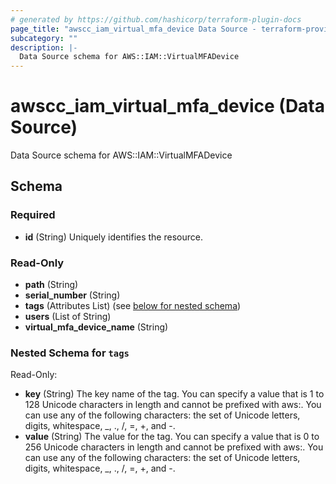 ```yaml
---
# generated by https://github.com/hashicorp/terraform-plugin-docs
page_title: "awscc_iam_virtual_mfa_device Data Source - terraform-provider-awscc"
subcategory: ""
description: |-
  Data Source schema for AWS::IAM::VirtualMFADevice
---
```


# awscc_iam_virtual_mfa_device (Data Source)

Data Source schema for AWS::IAM::VirtualMFADevice



<!-- schema generated by tfplugindocs -->
## Schema

### Required

- **id** (String) Uniquely identifies the resource.

### Read-Only

- **path** (String)
- **serial_number** (String)
- **tags** (Attributes List) (see [below for nested schema](#nestedatt--tags))
- **users** (List of String)
- **virtual_mfa_device_name** (String)

<a id="nestedatt--tags"></a>
### Nested Schema for `tags`

Read-Only:

- **key** (String) The key name of the tag. You can specify a value that is 1 to 128 Unicode characters in length and cannot be prefixed with aws:. You can use any of the following characters: the set of Unicode letters, digits, whitespace, _, ., /, =, +, and -.
- **value** (String) The value for the tag. You can specify a value that is 0 to 256 Unicode characters in length and cannot be prefixed with aws:. You can use any of the following characters: the set of Unicode letters, digits, whitespace, _, ., /, =, +, and -.


